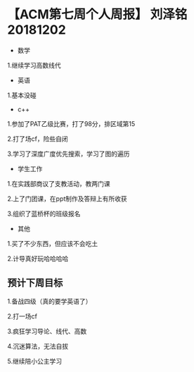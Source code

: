 # 【ACM第七周个人周报】 刘泽铭 20181202
* 数学

1.继续学习高数线代
* 英语

1.基本没碰
* c++

1.参加了PAT乙级比赛，打了98分，排区域第15

2.打了场cf，险些自闭

3.学习了深度广度优先搜索，学习了图的遍历
* 学生工作

1.在实践部商议了支教活动，教两门课

2.上了门团课，在ppt制作及答辩上有所收获

3.组织了蓝桥杯的班级报名
* 其他

1.买了不少东西，但应该不会吃土

2.计导真好玩哈哈哈哈
## 预计下周目标

1.备战四级（真的要学英语了）

2.打一场cf

3.疯狂学习导论、线代、高数

4.沉迷算法，无法自拔

5.继续陪小公主学习
